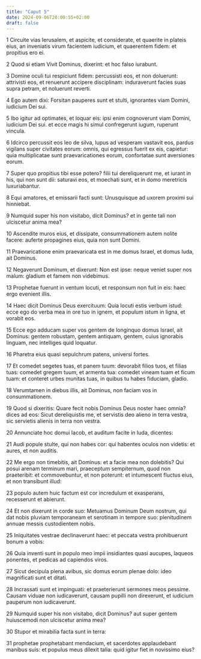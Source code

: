 ```yaml
---
title: "Caput 5"
date: 2024-09-06T20:00:55+02:00
draft: false
---
```



1 Circuite vias Ierusalem, et aspicite, et considerate, et quaerite in plateis eius, an inveniatis virum facientem iudicium, et quaerentem fidem: et propitius ero ei.

2 Quod si etiam Vivit Dominus, dixerint: et hoc falso iurabunt.

3 Domine oculi tui respiciunt fidem: percussisti eos, et non doluerunt: attrivisti eos, et renuerunt accipere disciplinam: induraverunt facies suas supra petram, et noluerunt reverti.

4 Ego autem dixi: Forsitan pauperes sunt et stulti, ignorantes viam Domini, iudicium Dei sui.

5 Ibo igitur ad optimates, et loquar eis: ipsi enim cognoverunt viam Domini, iudicium Dei sui. et ecce magis hi simul confregerunt iugum, ruperunt vincula.

6 Idcirco percussit eos leo de silva, lupus ad vesperam vastavit eos, pardus vigilans super civitates eorum: omnis, qui egressus fuerit ex eis, capietur: quia multiplicatae sunt praevaricationes eorum, confortatae sunt aversiones eorum.

7 Super quo propitius tibi esse potero? filii tui dereliquerunt me, et iurant in his, qui non sunt dii: saturavi eos, et moechati sunt, et in domo meretricis luxuriabantur.

8 Equi amatores, et emissarii facti sunt: Unusquisque ad uxorem proximi sui hinniebat.

9 Numquid super his non visitabo, dicit Dominus? et in gente tali non ulciscetur anima mea?

10 Ascendite muros eius, et dissipate, consummationem autem nolite facere: auferte propagines eius, quia non sunt Domini.

11 Praevaricatione enim praevaricata est in me domus Israel, et domus Iuda, ait Dominus.

12 Negaverunt Dominum, et dixerunt: Non est ipse: neque veniet super nos malum: gladium et famem non videbimus.

13 Prophetae fuerunt in ventum locuti, et responsum non fuit in eis: haec ergo evenient illis.

14 Haec dicit Dominus Deus exercituum: Quia locuti estis verbum istud: ecce ego do verba mea in ore tuo in ignem, et populum istum in ligna, et vorabit eos.

15 Ecce ego adducam super vos gentem de longinquo domus Israel, ait Dominus: gentem robustam, gentem antiquam, gentem, cuius ignorabis linguam, nec intelliges quid loquatur.

16 Pharetra eius quasi sepulchrum patens, universi fortes.

17 Et comedet segetes tuas, et panem tuum: devorabit filios tuos, et filias tuas: comedet gregem tuum, et armenta tua: comedet vineam tuam et ficum tuam: et conteret urbes munitas tuas, in quibus tu habes fiduciam, gladio.

18 Verumtamen in diebus illis, ait Dominus, non faciam vos in consummationem.

19 Quod si dixeritis: Quare fecit nobis Dominus Deus noster haec omnia? dices ad eos: Sicut dereliquistis me, et servistis deo alieno in terra vestra, sic servietis alienis in terra non vestra.

20 Annunciate hoc domui Iacob, et auditum facite in Iuda, dicentes:

21 Audi popule stulte, qui non habes cor: qui habentes oculos non videtis: et aures, et non auditis.

22 Me ergo non timebitis, ait Dominus: et a facie mea non dolebitis? Qui posui arenam terminum mari, praeceptum sempiternum, quod non praeteribit: et commovebuntur, et non poterunt: et intumescent fluctus eius, et non transibunt illud:

23 populo autem huic factum est cor incredulum et exasperans, recesserunt et abierunt.

24 Et non dixerunt in corde suo: Metuamus Dominum Deum nostrum, qui dat nobis pluviam temporaneam et serotinam in tempore suo: plenitudinem annuae messis custodientem nobis.

25 Iniquitates vestrae declinaverunt haec: et peccata vestra prohibuerunt bonum a vobis:

26 Quia inventi sunt in populo meo impii insidiantes quasi aucupes, laqueos ponentes, et pedicas ad capiendos viros.

27 Sicut decipula plena avibus, sic domus eorum plenae dolo: ideo magnificati sunt et ditati.

28 Incrassati sunt et impinguati: et praeterierunt sermones meos pessime. Causam viduae non iudicaverunt, causam pupilli non direxerunt, et iudicium pauperum non iudicaverunt.

29 Numquid super his non visitabo, dicit Dominus? aut super gentem huiuscemodi non ulciscetur anima mea?

30 Stupor et mirabilia facta sunt in terra:

31 prophetae prophetabant mendacium, et sacerdotes applaudebant manibus suis: et populus meus dilexit talia: quid igitur fiet in novissimo eius?


